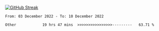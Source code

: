 [![GitHub Streak](https://streak-stats.demolab.com?user=renren-017&theme=sea&hide_border=true&background=DD272700)](https://git.io/streak-stats)

<!--START_SECTION:waka-->

```text
From: 03 December 2022 - To: 10 December 2022

Other            19 hrs 47 mins  >>>>>>>>>>>>>>>>---------   63.71 %
```

<!--END_SECTION:waka-->
